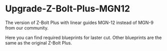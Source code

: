 # Upgrade-Z-Bolt-Plus-MGN12
The version of Z-Bolt Plus with linear guides MGN-12 instead of MGN-9 from our community.

Here you can find required blueprints for laster cut. Other blueprints are the same as the original Z-Bolt Plus.
